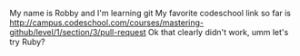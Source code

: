 My name is Robby and I'm learning git
My favorite codeschool link so far is http://campus.codeschool.com/courses/mastering-github/level/1/section/3/pull-request
Ok that clearly didn't work, umm let's try Ruby?